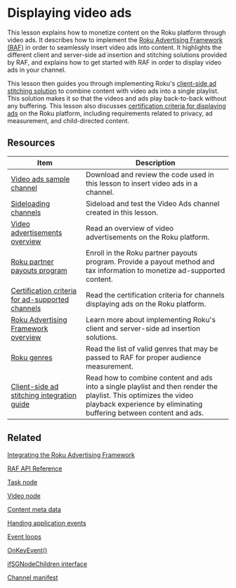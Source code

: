 # Displaying video ads

This lesson explains how to monetize content on the Roku platform through video ads. It describes how to implement the [Roku Advertising Framework (RAF)](https://developer.roku.com/docs/developer-program/advertising/roku-advertising-framework.md) in order to seamlessly insert video ads into content. It highlights the different client and server-side ad insertion and stitching solutions provided by RAF, and explains how to get started with RAF in order to display video ads in your channel.  

This lesson then guides you through implementing Roku's [client-side ad stitching solution](https://developer.roku.com/docs/developer-program/advertising/csas.md) to combine content with video ads into a single playlist. This solution makes it so that the videos and ads play back-to-back without any buffering. This lesson also discusses [certification criteria for displaying ads](https://developer.roku.com/docs/developer-program/certification/certification.md#1-advertising) on the Roku platform, including requirements related to privacy, ad measurement, and child-directed content.

## Resources

| Item                                                         | Description                                                  |
| ------------------------------------------------------------ | ------------------------------------------------------------ |
| [Video ads sample channel](https://github.com/rokudev/scenegraph-master-sample/tree/master/VideoAds) | Download and review the code used in this lesson to insert video ads in a channel. |
| [Sideloading channels](https://developer.roku.com/docs/developer-program/getting-started/developer-setup.md#step-2-accessing-the-development-application-installer) | Sideload and test the Video Ads channel created in this lesson. |
| [Video advertisements overview](https://developer.roku.com/docs/developer-programfeatures/monetization/video-advertisements.md) | Read an overview of video advertisements on the Roku platform. |
| [Roku partner payouts program](/developer/billing)           | Enroll in the Roku partner payouts program. Provide a payout method and tax information to monetize ad-supported content. |
| [Certification criteria for ad-supported channels](https://developer.roku.com/docs/developer-program/certification/certification.md#1-advertising) | Read the certification criteria for channels displaying ads on the Roku platform. |
| [Roku Advertising Framework overview](https://developer.roku.com/docs/developer-program/advertising/roku-advertising-framework.md) | Learn more about implementing Roku's client and server-side ad insertion solutions. |
| [Roku genres](/docs/developer-program/advertising/integrating-roku-advertising-framework.md#roku-genre-tags) | Read the list of valid genres that may be passed to RAF for proper audience measurement. |
| [Client-side ad stitching integration guide](https://developer.roku.com/docs/developer-program/advertising/csas.md) | Read how to combine content and ads into a single playlist and then render the playlist. This optimizes the video playback experience by eliminating buffering between content and ads. |

## Related

[Integrating the Roku Advertising Framework](http://confluence.portal.roku.com:8443https://developer.roku.com/docs/developer-program/advertising/integrating-roku-advertising-framework.md) 

[RAF API Reference](https://developer.roku.com/docs/developer-program/advertising/raf-api.md)

[Task node](https://developer.roku.com/docs/developer-programreferences/scenegraph/control-nodes/task.md)

[Video node](https://developer.roku.com/docs/developer-programreferences/scenegraph/media-playback-nodes/video.md)

[Content meta data](https://developer.roku.com/docs/developer-program/getting-started/architecture/content-metadata.md)

[Handing application events](https://developer.roku.com/docs/developer-program/core-concepts/handling-application-events.md)

[Event loops](https://developer.roku.com/docs/developer-program/core-concepts/event-loops.md)

[OnKeyEvent()](https://developer.roku.com/docs/developer-programreferences/scenegraph/component-functions/onkeyevent.md)

[ifSGNodeChildren interface](https://developer.roku.com/docs/developer-programreferences/brightscript/interfaces/ifsgnodechildren.md)

[Channel manifest](https://developer.roku.com/docs/developer-program/getting-started/architecture/channel-manifest.md#launch-requirement-attributes)


